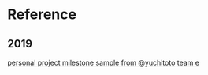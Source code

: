 # Reference
## 2019
[personal project milestone sample from @yuchitoto](https://github.com/yuchitoto/student-1155110447)
[team e](https://github.com/csci3250-2019/project-team-e)
